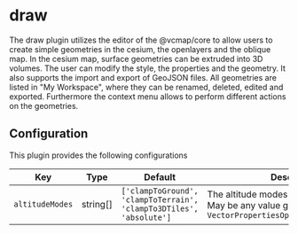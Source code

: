 # draw

The draw plugin utilizes the editor of the @vcmap/core to allow users to create simple geometries in the cesium, the openlayers and the oblique map.
In the cesium map, surface geometries can be extruded into 3D volumes.
The user can modify the style, the properties and the geometry.
It also supports the import and export of GeoJSON files.
All geometries are listed in "My Workspace", where they can be renamed, deleted, edited and exported.
Furthermore the context menu allows to perform different actions on the geometries.

## Configuration

This plugin provides the following configurations

| Key             | Type     | Default                                                             | Description                                                                                                    |
| --------------- | -------- | ------------------------------------------------------------------- | -------------------------------------------------------------------------------------------------------------- |
| `altitudeModes` | string[] | `['clampToGround', 'clampToTerrain', 'clampTo3DTiles', 'absolute']` | The altitude modes to provide to the user. May be any value given to `VectorPropertiesOptions['altitudeMode']` |
